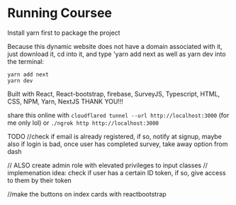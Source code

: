 # Running Coursee
Install yarn first to package the project

Because this dynamic website does not have a domain associated with it, just download it, cd into it, and type 'yarn add next as well as yarn dev into the terminal:

```
yarn add next
yarn dev
```
Built with React, React-bootstrap, firebase, SurveyJS, Typescript, HTML, CSS, NPM, Yarn, NextJS THANK YOU!!!

share this online with ```cloudflared tunnel --url http://localhost:3000``` (for me only lol)
or
```./ngrok http http://localhost:3000```

 TODO
//check if email is already registered, if so, notify at signup, maybe also if login is bad, once user has completed survey, take away option from dash

// ALSO create admin role with elevated privileges to input classes
// implemenation idea: check if user has a certain ID token, if so, give access to them by their token

//make the buttons on index cards with reactbootstrap
